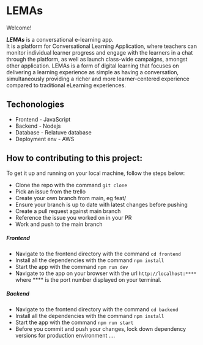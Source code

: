 # LEMAs

Welcome!

***LEMAs*** is a conversational e-learning app.  
It is a platform for Conversational Learning Application, where teachers can monitor individual learner progress and engage with the learners in a chat through the platform, as well as launch class-wide campaigns, amongst other application. LEMAs is a form of digital learning that focuses on delivering a learning experience as simple as having a conversation, simultaneously providing a richer and more learner-centered experience compared to traditional eLearning experiences.

## Techonologies 
* Frontend - JavaScript
* Backend - Nodejs
* Database - Relatuve database
* Deployment env - AWS

## How to contributing to this project:
To get it up and running on your local machine, follow the steps below:
- Clone the repo with the command `git clone`
- Pick an issue from the trello
- Create your own branch from main, eg feat/
- Ensure your branch is up to date with latest changes before pushing
- Create a pull request against main branch
- Reference the issue you worked on in your PR
- Work and push to the main branch
  
##### Frontend
- Navigate to the frontend directory with the command `cd frontend`
- Install all the dependencies with the command `npm install`
- Start the app with the command `npm run dev`
- Navigate to the app on your browser with the url `http://localhost:****` where **** is the port number displayed on your terminal.

##### Backend
- Navigate to the frontend directory with the command `cd backend`
- Install all the dependencies with the command `npm install`
- Start the app with the command `npm run start`
- Before  you commit and push your changes, lock down dependency versions for production environment ....

  
